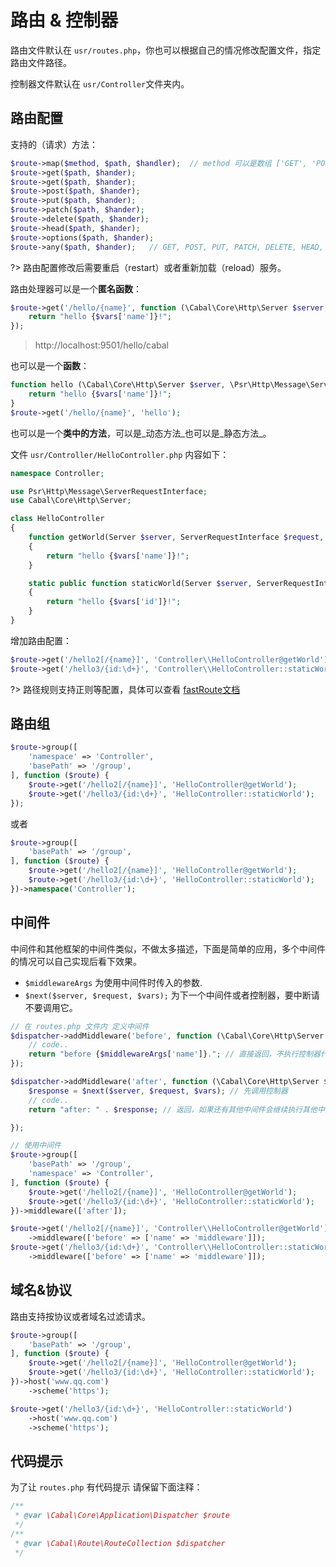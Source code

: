 # 路由 & 控制器
路由文件默认在 `usr/routes.php`，你也可以根据自己的情况修改配置文件，指定路由文件路径。

控制器文件默认在 `usr/Controller`文件夹内。


## 路由配置

支持的（请求）方法：
```php
$route->map($method, $path, $handler);  // method 可以是数组 ['GET', 'POST`]
$route->get($path, $hander); 
$route->get($path, $hander); 
$route->post($path, $hander); 
$route->put($path, $hander); 
$route->patch($path, $hander); 
$route->delete($path, $hander); 
$route->head($path, $hander); 
$route->options($path, $hander); 
$route->any($path, $hander);   // GET, POST, PUT, PATCH, DELETE, HEAD, OPTIONS 
```

?> 路由配置修改后需要重启（restart）或者重新加载（reload）服务。

路由处理器可以是一个**匿名函数**：

```php
$route->get('/hello/{name}', function (\Cabal\Core\Http\Server $server, \Psr\Http\Message\ServerRequestInterface $request, $vars = []) {
    return "hello {$vars['name']}!";
});
```
>  http://localhost:9501/hello/cabal 

也可以是一个**函数**：

```php
function hello (\Cabal\Core\Http\Server $server, \Psr\Http\Message\ServerRequestInterface $request, $vars = []) {
    return "hello {$vars['name']}!";
}
$route->get('/hello/{name}', 'hello');
```
也可以是一个**类中的方法**，可以是_动态方法_也可以是_静态方法_。

文件 `usr/Controller/HelloController.php` 内容如下：

```php
namespace Controller;

use Psr\Http\Message\ServerRequestInterface;
use Cabal\Core\Http\Server;

class HelloController
{
    function getWorld(Server $server, ServerRequestInterface $request, $vars = [])
    {
        return "hello {$vars['name']}!";
    }

    static public function staticWorld(Server $server, ServerRequestInterface $request, $vars = [])
    {
        return "hello {$vars['id']}!";
    }
}
```

增加路由配置：

```php
$route->get('/hello2[/{name}]', 'Controller\\HelloController@getWorld'); 
$route->get('/hello3/{id:\d+}', 'Controller\\HelloController::staticWorld'); 
```

?> 路径规则支持正则等配置，具体可以查看 [fastRoute文档](https://github.com/nikic/FastRoute)

## 路由组

```php
$route->group([
    'namespace' => 'Controller',
    'basePath' => '/group',
], function ($route) {
    $route->get('/hello2[/{name}]', 'HelloController@getWorld');
    $route->get('/hello3/{id:\d+}', 'HelloController::staticWorld');
}); 
```
或者
```php
$route->group([
    'basePath' => '/group',
], function ($route) {
    $route->get('/hello2[/{name}]', 'HelloController@getWorld');
    $route->get('/hello3/{id:\d+}', 'HelloController::staticWorld');
})->namespace('Controller'); 
```

## 中间件

中间件和其他框架的中间件类似，不做太多描述，下面是简单的应用，多个中间件的情况可以自己实现后看下效果。

* `$middlewareArgs` 为使用中间件时传入的参数.
* `$next($server, $request, $vars);` 为下一个中间件或者控制器，要中断请不要调用它。

```php
// 在 routes.php 文件内 定义中间件 
$dispatcher->addMiddleware('before', function (\Cabal\Core\Http\Server $server, \Psr\Http\Message\ServerRequestInterface $request, $vars, $next, $middlewareArgs = []) {
    // code..
    return "before {$middlewareArgs['name']}."; // 直接返回，不执行控制器代码，会继续执行其他中间件
});

$dispatcher->addMiddleware('after', function (\Cabal\Core\Http\Server $server, \Psr\Http\Message\ServerRequestInterface $request, $vars, $next, $middlewareArgs = []) {
    $response = $next($server, $request, $vars); // 先调用控制器
    // code..
    return "after: " . $response; // 返回，如果还有其他中间件会继续执行其他中间件

});

// 使用中间件
$route->group([
    'basePath' => '/group',
    'namespace' => 'Controller',
], function ($route) {
    $route->get('/hello2[/{name}]', 'HelloController@getWorld');
    $route->get('/hello3/{id:\d+}', 'HelloController::staticWorld');
})->middleware(['after']); 

$route->get('/hello2[/{name}]', 'Controller\\HelloController@getWorld')
    ->middleware(['before' => ['name' => 'middleware']]);
$route->get('/hello3/{id:\d+}', 'Controller\\HelloController::staticWorld')
    ->middleware(['before' => ['name' => 'middleware']]);

```

## 域名&协议
路由支持按协议或者域名过滤请求。
```php
$route->group([
    'basePath' => '/group',
], function ($route) {
    $route->get('/hello2[/{name}]', 'HelloController@getWorld');
    $route->get('/hello3/{id:\d+}', 'HelloController::staticWorld');
})->host('www.qq.com')
    ->scheme('https'); 

$route->get('/hello3/{id:\d+}', 'HelloController::staticWorld')
    ->host('www.qq.com') 
    ->scheme('https'); 
```


## 代码提示

为了让 `routes.php` 有代码提示 请保留下面注释：

```php
/**
 * @var \Cabal\Core\Application\Dispatcher $route
 */
/**
 * @var \Cabal\Route\RouteCollection $dispatcher
 */
```